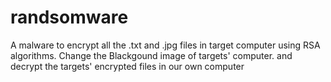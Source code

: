 # randsomware
A malware to encrypt all the .txt and .jpg files in target computer using RSA algorithms. Change the Blackgound image of targets' computer. and decrypt the targets' encrypted files in our own computer
